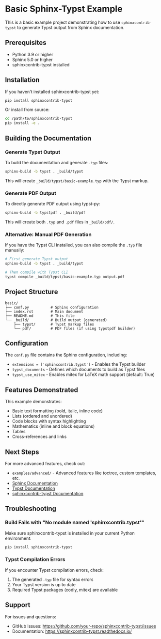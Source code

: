 # Basic Sphinx-Typst Example

This is a basic example project demonstrating how to use `sphinxcontrib-typst` to generate Typst output from Sphinx documentation.

## Prerequisites

- Python 3.9 or higher
- Sphinx 5.0 or higher
- sphinxcontrib-typst installed

## Installation

If you haven't installed sphinxcontrib-typst yet:

```bash
pip install sphinxcontrib-typst
```

Or install from source:

```bash
cd /path/to/sphinxcontrib-typst
pip install -e .
```

## Building the Documentation

### Generate Typst Output

To build the documentation and generate `.typ` files:

```bash
sphinx-build -b typst . _build/typst
```

This will create `_build/typst/basic-example.typ` with the Typst markup.

### Generate PDF Output

To directly generate PDF output using typst-py:

```bash
sphinx-build -b typstpdf . _build/pdf
```

This will create both `.typ` and `.pdf` files in `_build/pdf/`.

### Alternative: Manual PDF Generation

If you have the Typst CLI installed, you can also compile the `.typ` file manually:

```bash
# First generate Typst output
sphinx-build -b typst . _build/typst

# Then compile with Typst CLI
typst compile _build/typst/basic-example.typ output.pdf
```

## Project Structure

```
basic/
├── conf.py          # Sphinx configuration
├── index.rst        # Main document
├── README.md        # This file
└── _build/          # Build output (generated)
    ├── typst/       # Typst markup files
    └── pdf/         # PDF files (if using typstpdf builder)
```

## Configuration

The `conf.py` file contains the Sphinx configuration, including:

- `extensions = ['sphinxcontrib.typst']` - Enables the Typst builder
- `typst_documents` - Defines which documents to build as Typst files
- `typst_use_mitex` - Enables mitex for LaTeX math support (default: True)

## Features Demonstrated

This example demonstrates:

- Basic text formatting (bold, italic, inline code)
- Lists (ordered and unordered)
- Code blocks with syntax highlighting
- Mathematics (inline and block equations)
- Tables
- Cross-references and links

## Next Steps

For more advanced features, check out:

- `examples/advanced/` - Advanced features like toctree, custom templates, etc.
- [Sphinx Documentation](https://www.sphinx-doc.org/)
- [Typst Documentation](https://typst.app/docs/)
- [sphinxcontrib-typst Documentation](https://sphinxcontrib-typst.readthedocs.io/)

## Troubleshooting

### Build Fails with "No module named 'sphinxcontrib.typst'"

Make sure sphinxcontrib-typst is installed in your current Python environment:

```bash
pip install sphinxcontrib-typst
```

### Typst Compilation Errors

If you encounter Typst compilation errors, check:

1. The generated `.typ` file for syntax errors
2. Your Typst version is up to date
3. Required Typst packages (codly, mitex) are available

## Support

For issues and questions:

- GitHub Issues: https://github.com/your-repo/sphinxcontrib-typst/issues
- Documentation: https://sphinxcontrib-typst.readthedocs.io/
